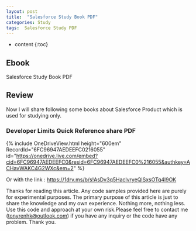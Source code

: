 ```yaml
---
layout: post
title:  "Salesforce Study Book PDF"
categories: Study
tags:  Salesforce Study PDF 
---
```

* content
{:toc}


## Ebook

Salesforce Study Book PDF






## Review

Now I will share following some books about Salesforce Product which is used for studying only.


### Developer Limits Quick Reference share PDF

{% include OneDriveView.html height="600em" RecordId="6FC96947AEDEEFC0216055"   id="https://onedrive.live.com/embed?cid=6FC96947AEDEEFC0&resid=6FC96947AEDEEFC0%216055&authkey=ACHavWAKC4G2WXc&em=2" %}

Or with the link : https://1drv.ms/b/s!AsDv3q5HaclvryeQlSxsOTq4l9OK

Thanks for reading this article. Any code samples provided here are purely for experimental purposes. The primary purpose of this article is just to share the knowledge and my own experience. Nothing more, nothing less. Use this code and approach at your own risk.Please feel free to contact me (tonyrenhk@outlook.com) if you have any inquiry or the code have any problem. Thank you.
